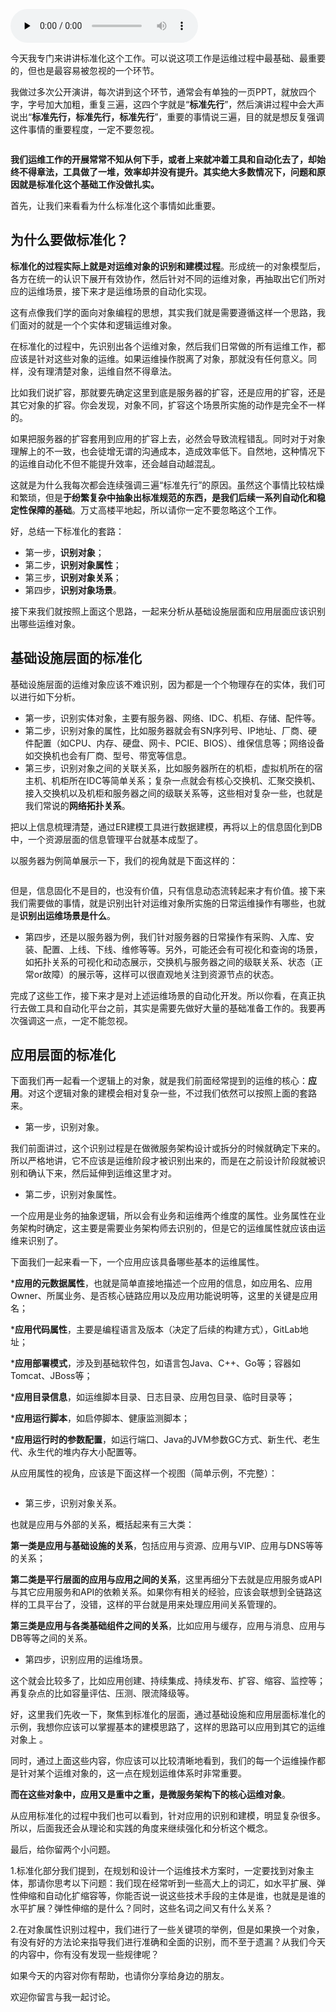 <audio id="audio" title="03 | 标准化体系建设（上）：如何建立应用标准化体系和模型？" controls="" preload="none"><source id="mp3" src="https://static001.geekbang.org/resource/audio/b5/7c/b5688940143ff6847f9305bb46dd997c.mp3"></audio>

今天我专门来讲讲标准化这个工作。可以说这项工作是运维过程中最基础、最重要的，但也是最容易被忽视的一个环节。

我做过多次公开演讲，每次讲到这个环节，通常会有单独的一页PPT，就放四个字，字号加大加粗，重复三遍，这四个字就是“**标准先行**”，然后演讲过程中会大声说出“**标准先行，标准先行，标准先行**”，重要的事情说三遍，目的就是想反复强调这件事情的重要程度，一定不要忽视。

<img src="https://static001.geekbang.org/resource/image/0c/13/0cfd49cae5cf02689bb7167aae972c13.jpg" alt="" />

**我们运维工作的开展常常不知从何下手，或者上来就冲着工具和自动化去了，却始终不得章法，工具做了一堆，效率却并没有提升。其实绝大多数情况下，问题和原因就是标准化这个基础工作没做扎实。**

首先，让我们来看看为什么标准化这个事情如此重要。

## 为什么要做标准化？

**标准化的过程实际上就是对运维对象的识别和建模过程**。形成统一的对象模型后，各方在统一的认识下展开有效协作，然后针对不同的运维对象，再抽取出它们所对应的运维场景，接下来才是运维场景的自动化实现。

这有点像我们学的面向对象编程的思想，其实我们就是需要遵循这样一个思路，我们面对的就是一个个实体和逻辑运维对象。

在标准化的过程中，先识别出各个运维对象，然后我们日常做的所有运维工作，都应该是针对这些对象的运维。如果运维操作脱离了对象，那就没有任何意义。同样，没有理清楚对象，运维自然不得章法。

比如我们说扩容，那就要先确定这里到底是服务器的扩容，还是应用的扩容，还是其它对象的扩容。你会发现，对象不同，扩容这个场景所实施的动作是完全不一样的。

如果把服务器的扩容套用到应用的扩容上去，必然会导致流程错乱。同时对于对象理解上的不一致，也会徒增无谓的沟通成本，造成效率低下。自然地，这种情况下的运维自动化不但不能提升效率，还会越自动越混乱。

这就是为什么我每次都会连续强调三遍“标准先行”的原因。虽然这个事情比较枯燥和繁琐，但是**于纷繁复杂中抽象出标准规范的东西，是我们后续一系列自动化和稳定性保障的基础**。万丈高楼平地起，所以请你一定不要忽略这个工作。

好，总结一下标准化的套路：

- 第一步，**识别对象**；
- 第二步，**识别对象属性**；
- 第三步，**识别对象关系**；
- 第四步，**识别对象场景**。

接下来我们就按照上面这个思路，一起来分析从基础设施层面和应用层面应该识别出哪些运维对象。

## 基础设施层面的标准化

基础设施层面的运维对象应该不难识别，因为都是一个个物理存在的实体，我们可以进行如下分析。

- 第一步，识别实体对象，主要有服务器、网络、IDC、机柜、存储、配件等。
- 第二步，识别对象的属性，比如服务器就会有SN序列号、IP地址、厂商、硬件配置（如CPU、内存、硬盘、网卡、PCIE、BIOS）、维保信息等；网络设备如交换机也会有厂商、型号、带宽等信息。
- 第三步，识别对象之间的关联关系，比如服务器所在的机柜，虚拟机所在的宿主机、机柜所在IDC等简单关系；复杂一点就会有核心交换机、汇聚交换机、接入交换机以及机柜和服务器之间的级联关系等，这些相对复杂一些，也就是我们常说的**网络拓扑关系**。

把以上信息梳理清楚，通过ER建模工具进行数据建模，再将以上的信息固化到DB中，一个资源层面的信息管理平台就基本成型了。

以服务器为例简单展示一下，我们的视角就是下面这样的：

<img src="https://static001.geekbang.org/resource/image/a7/1d/a7726de2cea0e957dabfa28ecdfa7a1d.jpg" alt="" />

但是，信息固化不是目的，也没有价值，只有信息动态流转起来才有价值。接下来我们需要做的事情，就是识别出针对运维对象所实施的日常运维操作有哪些，也就是**识别出运维场景是什么**。

- 第四步，还是以服务器为例，我们针对服务器的日常操作有采购、入库、安装、配置、上线、下线、维修等等。另外，可能还会有可视化和查询的场景，如拓扑关系的可视化和动态展示，交换机与服务器之间的级联关系、状态（正常or故障）的展示等，这样可以很直观地关注到资源节点的状态。

完成了这些工作，接下来才是对上述运维场景的自动化开发。所以你看，在真正执行去做工具和自动化平台之前，其实是需要先做好大量的基础准备工作的。我要再次强调这一点，一定不能忽视。

## 应用层面的标准化

下面我们再一起看一个逻辑上的对象，就是我们前面经常提到的运维的核心：**应用**。对这个逻辑对象的建模会相对复杂一些，不过我们依然可以按照上面的套路来。

- 第一步，识别对象。

我们前面讲过，这个识别过程是在做微服务架构设计或拆分的时候就确定下来的。所以严格地讲，它不应该是运维阶段才被识别出来的，而是在之前设计阶段就被识别和确认下来，然后延伸到运维这里才对。

- 第二步，识别对象属性。

一个应用是业务的抽象逻辑，所以会有业务和运维两个维度的属性。业务属性在业务架构时确定，这主要是需要业务架构师去识别的，但是它的运维属性就应该由运维来识别了。

下面我们一起来看一下，一个应用应该具备哪些基本的运维属性。

***应用的元数据属性**，也就是简单直接地描述一个应用的信息，如应用名、应用Owner、所属业务、是否核心链路应用以及应用功能说明等，这里的关键是应用名；

***应用代码属性**，主要是编程语言及版本（决定了后续的构建方式），GitLab地址；

***应用部署模式**，涉及到基础软件包，如语言包Java、C++、Go等；容器如Tomcat、JBoss等；

***应用目录信息**，如运维脚本目录、日志目录、应用包目录、临时目录等；

***应用运行脚本**，如启停脚本、健康监测脚本；

***应用运行时的参数配置**，如运行端口、Java的JVM参数GC方式、新生代、老生代、永生代的堆内存大小配置等。

从应用属性的视角，应该是下面这样一个视图（简单示例，不完整）：

<img src="https://static001.geekbang.org/resource/image/b5/74/b583b0e3224229f6e0fb3f3350edbe74.jpg" alt="" />

- 第三步，识别对象关系。

也就是应用与外部的关系，概括起来有三大类：

**第一类是应用与基础设施的关系**，包括应用与资源、应用与VIP、应用与DNS等等的关系；

**第二类是平行层面的应用与应用之间的关系**，这里再细分下去就是应用服务或API与其它应用服务和API的依赖关系。如果你有相关的经验，应该会联想到全链路这样的工具平台了，没错，这样的平台就是用来处理应用间关系管理的。

**第三类是应用与各类基础组件之间的关系**，比如应用与缓存，应用与消息、应用与DB等等之间的关系。

- 第四步，识别应用的运维场景。

这个就会比较多了，比如应用创建、持续集成、持续发布、扩容、缩容、监控等；再复杂点的比如容量评估、压测、限流降级等。

好，这里我们先收一下，聚焦到标准化的层面，通过基础设施和应用层面标准化的示例，我想你应该可以掌握基本的建模思路了，这样的思路可以应用到其它的运维对象上 。

同时，通过上面这些内容，你应该可以比较清晰地看到，我们的每一个运维操作都是针对某个运维对象的，这一点在规划运维体系时非常重要。

**而在这些对象中，应用又是重中之重，是微服务架构下的核心运维对象**。

从应用标准化的过程中我们也可以看到，针对应用的识别和建模，明显复杂很多。所以，后面我还会从理论和实践的角度来继续强化和分析这个概念。

最后，给你留两个小问题。

1.标准化部分我们提到，在规划和设计一个运维技术方案时，一定要找到对象主体，那请你思考以下问题：我们现在经常听到一些高大上的词汇，如水平扩展、弹性伸缩和自动化扩缩容等，你能否说一说这些技术手段的主体是谁，也就是是谁的水平扩展？弹性伸缩的是什么？同时，这些名词之间又有什么关系？

2.在对象属性识别过程中，我们进行了一些关键项的举例，但是如果换一个对象，有没有好的方法论来指导我们进行准确和全面的识别，而不至于遗漏？从我们今天的内容中，你有没有发现一些规律呢？

如果今天的内容对你有帮助，也请你分享给身边的朋友。

欢迎你留言与我一起讨论。


